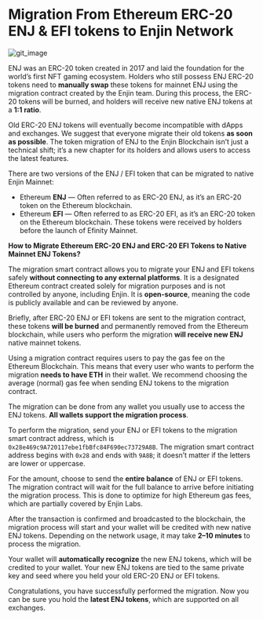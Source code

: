 
# Migration From Ethereum ERC-20 ENJ & EFI tokens to Enjin Network

![git_image](https://github.com/user-attachments/assets/ed7a3407-0ece-4aec-a236-c62c792b7a91)

ENJ was an ERC-20 token created in 2017 and laid the foundation for the world’s first NFT gaming ecosystem. Holders who still possess ENJ ERC-20 tokens need to **manually swap** these tokens for mainnet ENJ using the migration contract created by the Enjin team. During this process, the ERC-20 tokens will be burned, and holders will receive new native ENJ tokens at a **1:1 ratio**.
 
Old ERC-20 ENJ tokens will eventually become incompatible with dApps and exchanges. We suggest that everyone migrate their old tokens **as soon as possible**. The token migration of ENJ to the Enjin Blockchain isn’t just a technical shift; it’s a new chapter for its holders and allows users to access the latest features. 

There are two versions of the ENJ / EFI token that can be migrated to native Enjin Mainnet:
- Ethereum **ENJ** — Often referred to as ERC-20 ENJ, as it’s an ERC-20 token on the Ethereum blockchain.
- Ethereum **EFI** — Often referred to as ERC-20 EFI, as it’s an ERC-20 token on the Ethereum blockchain. 
These tokens were received by holders before the launch of Efinity Mainnet.

****How to Migrate Ethereum ERC-20 ENJ and ERC-20 EFI Tokens to Native Mainnet ENJ Tokens?****

The migration smart contract allows you to migrate your ENJ and EFI tokens safely **without connecting to any external platforms**. It is a designated Ethereum contract created solely for migration purposes and is not controlled by anyone, including Enjin. It is **open-source**, meaning the code is publicly available and can be reviewed by anyone. 

Briefly, after ERC-20 ENJ or EFI tokens are sent to the migration contract, these tokens **will be burned** and permanently removed from the Ethereum blockchain, while users who perform the migration **will receive new ENJ** native mainnet tokens. 

Using a migration contract requires users to pay the gas fee on the Ethereum Blockchain. This means that every user who wants to perform the migration **needs to have ETH** in their wallet. We recommend choosing the average (normal) gas fee when sending ENJ tokens to the migration contract. 

The migration can be done from any wallet you usually use to access the ENJ tokens. **All wallets support the migration process**.

To perform the migration, send your ENJ or EFI tokens to the migration smart contract address, which is `0x28e469c9A720117ebe1fbBfc84F690ec73729A8B`. The migration smart contract address begins with `0x28` and ends with `9A8B`; it doesn’t matter if the letters are lower or uppercase. 

For the amount, choose to send the **entire balance** of ENJ or EFI tokens. The migration contract will wait for the full balance to arrive before initiating the migration process. This is done to optimize for high Ethereum gas fees, which are partially covered by Enjin Labs. 

After the transaction is confirmed and broadcasted to the blockchain, the migration process will start and your wallet will be credited with new native ENJ tokens. Depending on the network usage, it may take **2–10 minutes** to process the migration. 

Your wallet will **automatically recognize** the new ENJ tokens, which will be credited to your wallet. Your new ENJ tokens are tied to the same private key and seed where you held your old ERC-20 ENJ or EFI tokens. 

Congratulations, you have successfully performed the migration. Now you can be sure you hold the **latest ENJ tokens**, which are supported on all exchanges. 
